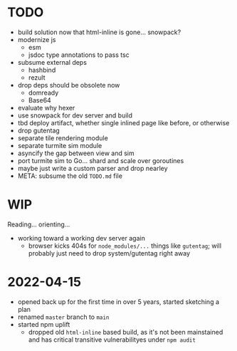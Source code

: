 # TODO

- build solution now that html-inline is gone... snowpack?
- modernize js
  - esm
  - jsdoc type annotations to pass tsc
- subsume external deps
  - hashbind
  - rezult
- drop deps should be obsolete now
  - domready
  - Base64
- evaluate why hexer
- use snowpack for dev server and build
- tbd deploy artifact, whether single inlined page like before, or otherwise
- drop gutentag
- separate tile rendering module
- separate turmite sim module
- asyncify the gap between view and sim
- port turmite sim to Go... shard and scale over goroutines
- maybe just write a custom parser and drop nearley
- META: subsume the old `TODO.md` file

# WIP

Reading... orienting...

- working toward a working dev server again
  - browser kicks 404s for `node_modules/...` things like `gutentag`; will
    probably just need to drop system/gutentag right away

# 2022-04-15

- opened back up for the first time in over 5 years, started sketching a plan
- renamed `master` branch to `main`
- started npm uplift
  - dropped old `html-inline` based build, as it's not been mainstained and has
    critical transitive vulnerabilityes under `npm audit`

